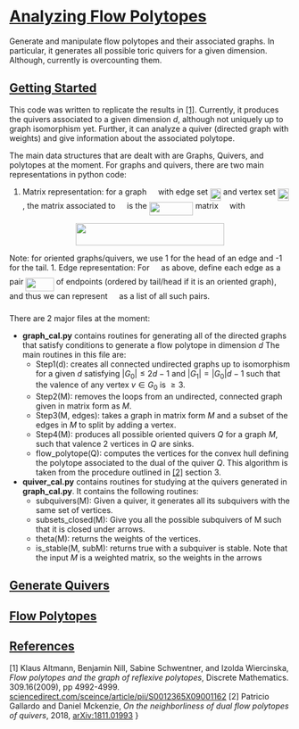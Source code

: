 # [Analyzing Flow Polytopes](#analyzing-flow_polytopes)
Generate and manipulate flow polytopes and their associated graphs. In particular, it generates all possible toric quivers for a given dimension. Although, currently is overcounting them.

## [Getting Started](#getting-started)
This code was written to replicate the results in [\[1\]](#main_paper). Currently, it produces the quivers associated to a given dimension *d*, although not uniquely up to graph isomorphism yet. Further, it can analyze a quiver (directed graph with weights) and give information about the associated polytope. 

The main data structures that are dealt with are Graphs, Quivers, and polytopes at the moment. For graphs and quivers, there are two main representations in python code: 
1. Matrix representation: for a graph <img src="/tex/5201385589993766eea584cd3aa6fa13.svg?invert_in_darkmode&sanitize=true" align=middle width=12.92464304999999pt height=22.465723500000017pt/> with edge set <img src="/tex/0e0fff175b21e36dc5c4cae2cb36897c.svg?invert_in_darkmode&sanitize=true" align=middle width=19.477190699999987pt height=22.465723500000017pt/> and vertex set <img src="/tex/b3f35df4c36a139a959bb2514490cd1d.svg?invert_in_darkmode&sanitize=true" align=middle width=19.477190699999987pt height=22.465723500000017pt/>, the matrix associated to <img src="/tex/5201385589993766eea584cd3aa6fa13.svg?invert_in_darkmode&sanitize=true" align=middle width=12.92464304999999pt height=22.465723500000017pt/> is the <img src="/tex/62e34e95c7c57ce3b9c407f67922d3e6.svg?invert_in_darkmode&sanitize=true" align=middle width=78.95429354999999pt height=24.65753399999998pt/> matrix <img src="/tex/53d147e7f3fe6e47ee05b88b166bd3f6.svg?invert_in_darkmode&sanitize=true" align=middle width=12.32879834999999pt height=22.465723500000017pt/> with 
<p align="center"><img src="/tex/40d226962a5dbf7c5beaea048134d689.svg?invert_in_darkmode&sanitize=true" align=middle width=266.8917306pt height=39.452455349999994pt/></p>
Note: for oriented graphs/quivers, we use 1 for the head of an edge and -1 for the tail. 
1. Edge representation: For <img src="/tex/5201385589993766eea584cd3aa6fa13.svg?invert_in_darkmode&sanitize=true" align=middle width=12.92464304999999pt height=22.465723500000017pt/> as above, define each edge as a pair <img src="/tex/b31116e7405741aa8eaa5adaa6b31484.svg?invert_in_darkmode&sanitize=true" align=middle width=50.77636904999999pt height=24.65753399999998pt/> of endpoints (ordered by tail/head if it is an oriented graph), and thus we can represent <img src="/tex/5201385589993766eea584cd3aa6fa13.svg?invert_in_darkmode&sanitize=true" align=middle width=12.92464304999999pt height=22.465723500000017pt/> as a list of all such pairs. 

There are 2 major files at the moment:
* **graph\_cal.py** contains routines for generating all of the directed graphs that satisfy conditions to generate a flow polytope in dimension *d*
The main routines in this file are: 
    * Step1(d): creates all connected undirected graphs up to isomorphism for a given $d$ satisfying $|G_0|\le2d-1$ and $|G_1|=|G_0|d-1$ such that the valence of any vertex $v\in G_0$ is $\ge 3$. 
    * Step2(M): removes the loops from an undirected, connected graph given in matrix form as $M$.
    * Step3(M, edges): takes a graph in matrix form $M$ and a subset of the edges in $M$ to split by adding a vertex.
    * Step4(M): produces all possible oriented quivers $Q$ for a graph $M$, such that valence 2 vertices in $Q$ are sinks. 
    * flow\_polytope(Q): computes the vertices for the convex hull defining the polytope associated to the dual of the quiver $Q$. This algorithm is taken from the procedure outlined in [\[2\]](#neighborly_polytopes) section 3. 
* **quiver\_cal.py** contains routines for studying at the quivers generated in **graph\_cal.py**.  It contains the following routines:
    * subquivers(M): Given a quiver, it generates all its subquivers with the same set of vertices. 
    * subsets_closed(M): Give you all the possible subquivers of M such that it is closed under arrows. 
    * theta(M): returns the weights of the vertices.
    * is_stable(M, subM): returns true with a subquiver is stable. 
Note that the input *M* is a weighted matrix, so the weights in the arrows


## [Generate Quivers](#generate-quivers)

## [Flow Polytopes](#flow-polytopes)

## [References](#references)
<a id='main_paper'>\[1\]
Klaus Altmann, Benjamin Nill, Sabine Schwentner, and Izolda Wiercinska, *Flow polytopes and the graph of reflexive polytopes*, Discrete Mathematics. 309.16(2009), pp 4992-4999. 
[sciencedirect.com/sceince/article/pii/S0012365X09001162](http://www.sciencedirect.com/science/article/pii/S0012365X09001162)</a>
<a id='neighborly_polytopes'>\[2\]
Patricio Gallardo and Daniel Mckenzie, *On the neighborliness of dual flow polytopes of quivers*, 2018, <a href='http://arxiv.org/abs/1811.01993'>arXiv:1811.01993</a>
}
</a>
